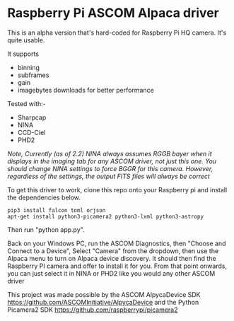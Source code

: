 # Raspberry Pi ASCOM Alpaca driver

This is an alpha version that's hard-coded for Raspberry Pi HQ camera. It's quite usable. 

It supports 
* binning
* subframes
* gain
* imagebytes downloads for better performance

Tested with:-
* Sharpcap
* NINA
* CCD-Ciel
* PHD2

*Note, Currently (as of 2.2) NINA always assumes RGGB bayer when it displays in the imaging tab for any ASCOM driver, not just this one. You should change NINA settings to force BGGR for this camera. However, regardless of the settings, the output FITS files will always be correct*

To get this driver to work, clone this repo onto your Raspberry pi and install the dependencies below.

```
pip3 install falcon toml orjson
apt-get install python3-picamera2 python3-lxml python3-astropy
```

Then run "python app.py".

Back on your Windows PC, run the ASCOM Diagnostics, then "Choose and Connect to a Device", Select "Camera" from the dropdown, then use the Alpaca menu to turn on Alpaca device discovery. It should then find the Raspberry PI camera and offer to install it for you. From that point onwards, you can just select it in NINA or PHD2 like you would any other ASCOM driver

This project was made possible by the ASCOM AlpycaDevice SDK https://github.com/ASCOMInitiative/AlpycaDevice and the Python Picamera2 SDK https://github.com/raspberrypi/picamera2
